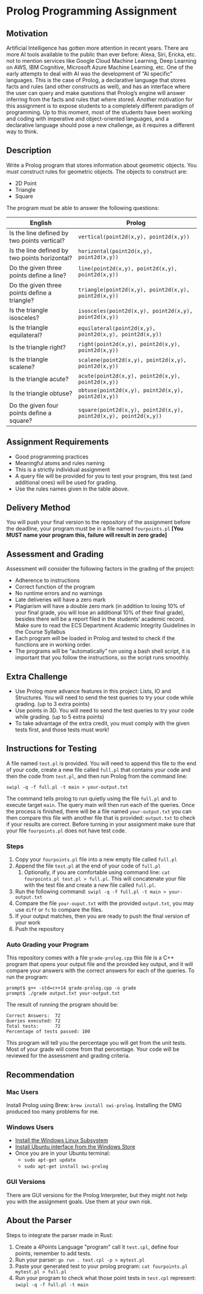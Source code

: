 # Prolog Programming Assignment

## Motivation
Artificial Intelligence has gotten more attention in recent years. There are more AI tools available to the public than ever before: Alexa, Siri, Ericka, etc. not to mention services like Google Cloud Machine Learning, Deep Learning on AWS, IBM Cognitive, Microsoft Azure Machine Learning, etc. One of the early attempts to deal with AI was the development of “AI specific” languages. This is the case of Prolog, a declarative language that stores facts and rules (and other constructs as well), and has an interface where the user can query and make questions that Prolog’s engine will answer inferring from the facts and rules that where stored.
Another motivation for this assignment is to expose students to a completely different paradigm of programming. Up to this moment, most of the students have been working and coding with imperative and object-oriented languages, and a declarative language should pose a new challenge, as it requires a different way to think.

## Description
Write a Prolog program that stores information about geometric objects. You must construct rules for geometric objects. The objects to construct are:
- 2D Point
- Triangle
- Square

The program must be able to answer the following questions:

English | Prolog
------- | ------
Is the line defined by two points vertical? |	`vertical(point2d(x,y), point2d(x,y))`
Is the line defined by two points horizontal? |	`horizontal(point2d(x,y), point2d(x,y))`
Do the given three points define a line? |	`line(point2d(x,y), point2d(x,y), point2d(x,y))`
Do the given three points define a triangle? | `triangle(point2d(x,y), point2d(x,y), point2d(x,y))`
Is the triangle isosceles? |	`isosceles(point2d(x,y), point2d(x,y), point2d(x,y))`
Is the triangle equilateral? |	`equilateral(point2d(x,y), point2d(x,y), point2d(x,y))`
Is the triangle right? |	`right(point2d(x,y), point2d(x,y), point2d(x,y))`
Is the triangle scalene? |	`scalene(point2d(x,y), point2d(x,y), point2d(x,y))`
Is the triangle acute? |	`acute(point2d(x,y), point2d(x,y), point2d(x,y))`
Is the triangle obtuse?	| `obtuse(point2d(x,y), point2d(x,y), point2d(x,y))`
Do the given four points define a square? | `square(point2d(x,y), point2d(x,y), point2d(x,y), point2d(x,y))`

## Assignment Requirements
-	Good programming practices
  - Meaningful atoms and rules naming
-	This is a strictly individual assignment
-	A query file will be provided for you to test your program, this test (and additional ones) will be used for grading.
-	Use the rules names given in the table above.

## Delivery Method
You will push your final version to the repository of the assignment before the deadline, your program must be in a file named `fourpoints.pl`  **[You MUST name your program this, failure will result in zero grade]**

## Assessment and Grading
Assessment will consider the following factors in the grading of the project:
-	Adherence to instructions
-	Correct function of the program
-	No runtime errors and no warnings
-	Late deliveries will have a zero mark
-	Plagiarism will have a double zero mark (in addition to losing 10% of your final grade, you will lose an additional 10% of their final grade), besides there will be a report filed in the students’ academic record. Make sure to read the ECS Department Academic Integrity Guidelines in the Course Syllabus
-	Each program will be loaded in Prolog and tested to check if the functions are in working order.
-	The programs will be “automatically” run using a bash shell script, it is important that you follow the instructions, so the script runs smoothly.

## Extra Challenge
- Use Prolog more advance features in this project: Lists, IO and Structures. You will need to send the test queries to try your code while grading. (up to 3 extra points)
- Use points in 3D. You will need to send the test queries to try your code while grading. (up to 5 extra points)
- To take advantage of the extra credit, you must comply with the given tests first, and those tests must work!

## Instructions for Testing
A file named `test.pl` is provided. You will need to append this file to the end of your code, create a new file called `full.pl` that contains your code and then the code from `test.pl`, and then run Prolog from the command line:  

`swipl -q -f full.pl -t main > your-output.txt`

The command tells prolog to run quietly using the file `full.pl` and to execute target `main`. The query main will then run each of the queries. Once the process is finished, there will be a file named `your-output.txt` you can then compare this file with another file that is provided: `output.txt` to check if your results are correct. Before turning in your assignment make sure that your file `fourpoints.pl` does not have test code.

### Steps
1. Copy your `fourpoints.pl` file into a new empty file called `full.pl`
2. Append the file `test.pl` at the end of your code of `full.pl`
   1. Optionally, if you are comfortable using command line: `cat fourpoints.pl test.pl > full.pl`. This will concatenate your file with the test file and create a new file called `full.pl`.
3. Run the following command:
    `swipl -q -f full.pl -t main > your-output.txt`
4. Compare the file `your-ouput.txt` with the provided `output.txt`, you may use `diff` or `fc` to compare the files.
5. If your output matches, then you are ready to push the final version of your work
6. Push the repository  

### Auto Grading your Program
This repository comes with a file `grade-prolog.cpp` this file is a C++ program that opens your output file and the provided key output, and it will compare your answers with the correct answers for each of the queries. To run the program:
```
prompt$ g++ -std=c++14 grade-prolog.cpp -o grade
prompt$ ./grade output.txt your-output.txt
```

The result of running the program should be:
```
Correct Answers:  72
Queries executed: 72
Total tests:      72
Percentage of tests passed: 100
```

This program will tell you the percentage you will get from the unit tests. Most of your grade will come from that percentage. Your code will be reviewed for the assessment and grading criteria.

## Recommendation

### Mac Users
Install Prolog using Brew: `brew install swi-prolog`. Installing the DMG produced too many problems for me.

### Windows Users
- [Install the Windows Linux Subsystem](https://docs.microsoft.com/en-us/windows/wsl/install-win10)
- [Install Ubuntu interface from the Windows Store](https://www.microsoft.com/en-us/p/ubuntu-1804-lts/9n9tngvndl3q?rtc=1&activetab=pivot:overviewt)
- Once you are in your Ubuntu terminal:
  - `sudo apt-get update`
  - `sudo apt-get install swi-prolog`

### GUI Versions
There are GUI versions for the Prolog Interpreter, but they might not help you with the assignment goals. Use them at your own risk.

## About the Parser

Steps to integrate the parser made in Rust:
1. Create a 4Points Language "program" call it `test.cpl`, define four points, remember to add tests.
1. Run your parser: `go run . test.cpl -p > mytest.pl`
1. Paste your generated test to your prolog program: `cat fourpoints.pl mytest.pl > full.pl`
1. Run your program to check what those point tests in `test.cpl` represent: `swipl -q -f full.pl -t main`
